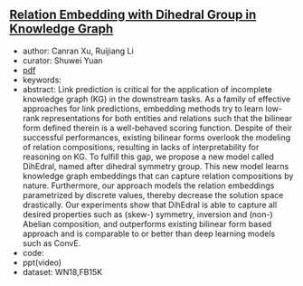 ## [Relation Embedding with Dihedral Group in Knowledge Graph](https://www.aclweb.org/anthology/P19-1026.pdf)

* author:  Canran Xu, Ruijiang Li 
* curator: Shuwei Yuan
* [pdf](https://www.aclweb.org/anthology/P19-1026.pdf)
* keywords:
* abstract: Link prediction is critical for the application of incomplete knowledge graph (KG) in the downstream tasks. As a family of effective approaches for link predictions, embedding methods try to learn low-rank representations for both entities and relations such that the bilinear form defined therein is a well-behaved scoring function. Despite of their successful performances, existing bilinear forms overlook the modeling of relation compositions, resulting in lacks of interpretability for reasoning on KG. To fulfill this gap, we propose a new model called DihEdral, named after dihedral symmetry group. This new model learns knowledge graph embeddings that can capture relation compositions by nature. Furthermore, our approach models the relation embeddings parametrized by discrete values, thereby decrease the solution space drastically. Our experiments show that DihEdral is able to capture all desired properties such as (skew-) symmetry, inversion and (non-) Abelian composition, and outperforms existing bilinear form based approach and is comparable to or better than deep learning models such as ConvE.
* code:
* ppt(video)
* dataset: WN18,FB15K